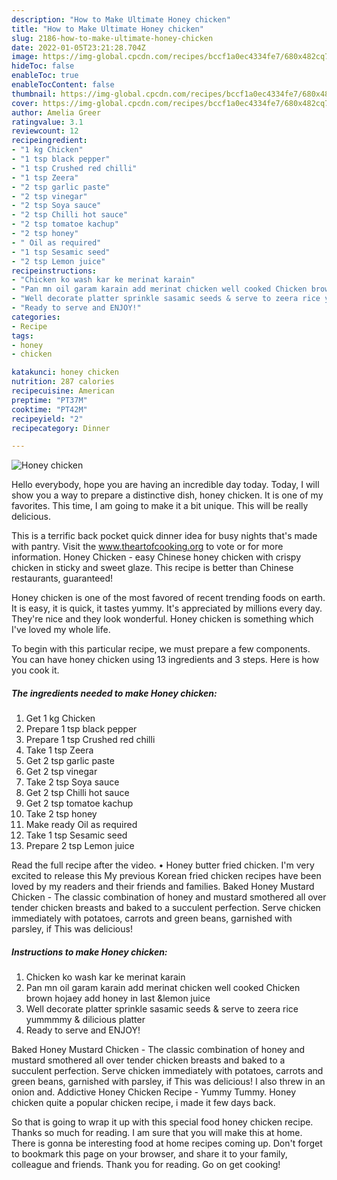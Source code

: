 ```yaml
---
description: "How to Make Ultimate Honey chicken"
title: "How to Make Ultimate Honey chicken"
slug: 2186-how-to-make-ultimate-honey-chicken
date: 2022-01-05T23:21:28.704Z
image: https://img-global.cpcdn.com/recipes/bccf1a0ec4334fe7/680x482cq70/honey-chicken-recipe-main-photo.jpg
hideToc: false
enableToc: true
enableTocContent: false
thumbnail: https://img-global.cpcdn.com/recipes/bccf1a0ec4334fe7/680x482cq70/honey-chicken-recipe-main-photo.jpg
cover: https://img-global.cpcdn.com/recipes/bccf1a0ec4334fe7/680x482cq70/honey-chicken-recipe-main-photo.jpg
author: Amelia Greer
ratingvalue: 3.1
reviewcount: 12
recipeingredient:
- "1 kg Chicken"
- "1 tsp black pepper"
- "1 tsp Crushed red chilli"
- "1 tsp Zeera"
- "2 tsp garlic paste"
- "2 tsp vinegar"
- "2 tsp Soya sauce"
- "2 tsp Chilli hot sauce"
- "2 tsp tomatoe kachup"
- "2 tsp honey"
- " Oil as required"
- "1 tsp Sesamic seed"
- "2 tsp Lemon juice"
recipeinstructions:
- "Chicken ko wash kar ke merinat karain"
- "Pan mn oil garam karain add merinat chicken well cooked Chicken brown hojaey add honey in last &lemon juice"
- "Well decorate platter sprinkle sasamic seeds & serve to zeera rice yummmmy & dilicious platter"
- "Ready to serve and ENJOY!"
categories:
- Recipe
tags:
- honey
- chicken

katakunci: honey chicken 
nutrition: 287 calories
recipecuisine: American
preptime: "PT37M"
cooktime: "PT42M"
recipeyield: "2"
recipecategory: Dinner

---
```



![Honey chicken](https://img-global.cpcdn.com/recipes/bccf1a0ec4334fe7/680x482cq70/honey-chicken-recipe-main-photo.jpg)

Hello everybody, hope you are having an incredible day today. Today, I will show you a way to prepare a distinctive dish, honey chicken. It is one of my favorites. This time, I am going to make it a bit unique. This will be really delicious.

This is a terrific back pocket quick dinner idea for busy nights that&#39;s made with pantry. Visit the www.theartofcooking.org to vote or for more information. Honey Chicken - easy Chinese honey chicken with crispy chicken in sticky and sweet glaze. This recipe is better than Chinese restaurants, guaranteed!

Honey chicken is one of the most favored of recent trending foods on earth. It is easy, it is quick, it tastes yummy. It's appreciated by millions every day. They're nice and they look wonderful. Honey chicken is something which I've loved my whole life.


To begin with this particular recipe, we must prepare a few components. You can have honey chicken using 13 ingredients and 3 steps. Here is how you cook it.

<!--inarticleads1-->

##### The ingredients needed to make Honey chicken:

1. Get 1 kg Chicken
1. Prepare 1 tsp black pepper
1. Prepare 1 tsp Crushed red chilli
1. Take 1 tsp Zeera
1. Get 2 tsp garlic paste
1. Get 2 tsp vinegar
1. Take 2 tsp Soya sauce
1. Get 2 tsp Chilli hot sauce
1. Get 2 tsp tomatoe kachup
1. Take 2 tsp honey
1. Make ready  Oil as required
1. Take 1 tsp Sesamic seed
1. Prepare 2 tsp Lemon juice


Read the full recipe after the video. • Honey butter fried chicken. I&#39;m very excited to release this My previous Korean fried chicken recipes have been loved by my readers and their friends and families. Baked Honey Mustard Chicken - The classic combination of honey and mustard smothered all over tender chicken breasts and baked to a succulent perfection. Serve chicken immediately with potatoes, carrots and green beans, garnished with parsley, if This was delicious! 

<!--inarticleads2-->

##### Instructions to make Honey chicken:

1. Chicken ko wash kar ke merinat karain
1. Pan mn oil garam karain add merinat chicken well cooked Chicken brown hojaey add honey in last &lemon juice
1. Well decorate platter sprinkle sasamic seeds & serve to zeera rice yummmmy & dilicious platter
1. Ready to serve and ENJOY!

Baked Honey Mustard Chicken - The classic combination of honey and mustard smothered all over tender chicken breasts and baked to a succulent perfection. Serve chicken immediately with potatoes, carrots and green beans, garnished with parsley, if This was delicious! I also threw in an onion and. Addictive Honey Chicken Recipe - Yummy Tummy. Honey chicken quite a popular chicken recipe, i made it few days back. 

So that is going to wrap it up with this special food honey chicken recipe. Thanks so much for reading. I am sure that you will make this at home. There is gonna be interesting food at home recipes coming up. Don't forget to bookmark this page on your browser, and share it to your family, colleague and friends. Thank you for reading. Go on get cooking!

